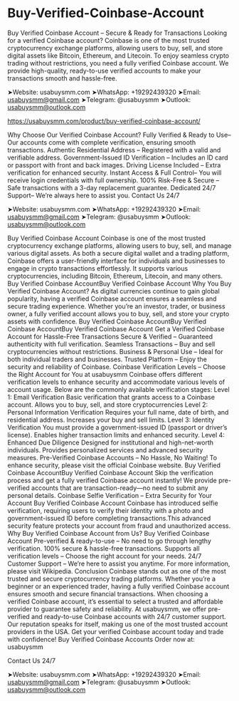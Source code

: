 # Buy-Verified-Coinbase-Account
Buy Verified Coinbase Account – Secure & Ready for Transactions Looking for a verified Coinbase account? Coinbase is one of the most trusted cryptocurrency exchange platforms, allowing users to buy, sell, and store digital assets like Bitcoin, Ethereum, and Litecoin. To enjoy seamless crypto trading without restrictions, you need a fully verified Coinbase account. We provide high-quality, ready-to-use verified accounts to make your transactions smooth and hassle-free.

➤Website: usabuysmm.com
➤WhatsApp: +19292439320
➤Email: usabuysmm@gmail.com
➤Telegram: @usabuysmm
➤Outlook: usabuysmm@outlook.com

https://usabuysmm.com/product/buy-verified-coinbase-account/

Why Choose Our Verified Coinbase Account?
Fully Verified & Ready to Use– Our accounts come with complete verification, ensuring smooth transactions.
Authentic Residential Address – Registered with a valid and verifiable address.
Government-Issued ID Verification – Includes an ID card or passport with front and back images.
Driving License Included – Extra verification for enhanced security.
 Instant Access & Full Control– You will receive login credentials with full ownership.
100% Risk-Free & Secure – Safe transactions with a 3-day replacement guarantee.
Dedicated 24/7 Support– We’re always here to assist you.
Contact Us 24/7

➤Website: usabuysmm.com
➤WhatsApp: +19292439320
➤Email: usabuysmm@gmail.com
➤Telegram: @usabuysmm
➤Outlook: usabuysmm@outlook.com

Buy Verified Coinbase Account
Coinbase is one of the most trusted cryptocurrency exchange platforms, allowing users to buy, sell, and manage various digital assets. As both a secure digital wallet and a trading platform, Coinbase offers a user-friendly interface for individuals and businesses to engage in crypto transactions effortlessly. It supports various cryptocurrencies, including Bitcoin, Ethereum, Litecoin, and many others.
Buy Verified Coinbase AccountBuy Verified Coinbase Account
Why You Buy Verified Coinbase Account?
As digital currencies continue to gain global popularity, having a verified Coinbase account ensures a seamless and secure trading experience. Whether you’re an investor, trader, or business owner, a fully verified account allows you to buy, sell, and store your crypto assets with confidence.
Buy Verified Coinbase AccountBuy Verified Coinbase AccountBuy Verified Coinbase Account
Get a Verified Coinbase Account for Hassle-Free Transactions
Secure & Verified – Guaranteed authenticity with full verification.
Seamless Transactions – Buy and sell cryptocurrencies without restrictions.
Business & Personal Use – Ideal for both individual traders and businesses.
Trusted Platform – Enjoy the security and reliability of Coinbase. Coinbase Verification Levels – Choose the Right Account for You at usabuysmm
Coinbase offers different verification levels to enhance security and accommodate
various levels of account usage. Below are the commonly available verification stages:
Level 1: Email Verification
Basic verification that grants access to a Coinbase account. Allows you to buy, sell, and store cryptocurrencies
Level 2: Personal Information Verification
Requires your full name, date of birth, and residential address.
Increases your buy and sell limits.
Level 3: Identity Verification
You must provide a government-issued ID (passport or driver’s license).
Enables higher transaction limits and enhanced security.
Level 4: Enhanced Due Diligence
Designed for institutional and high-net-worth individuals.
Provides personalized services and advanced security measures.
Pre-Verified Coinbase Accounts – No Hassle, No Waiting!
To enhance security, please visit the official Coinbase website.
Buy Verified Coinbase AccountBuy Verified Coinbase Account
Skip the verification process and get a fully verified Coinbase account instantly! We provide pre-verified accounts that are transaction-ready—no need to submit any
personal details.
Coinbase Selfie Verification – Extra Security for Your Account
Buy Verified Coinbase Account
Coinbase has introduced selfie verification, requiring users to verify their identity with a photo and government-issued ID before completing transactions.This advanced security feature protects your account from fraud and unauthorized access.
Why Buy Verified Coinbase Account from Us?
Buy Verified Coinbase Account
Pre-verified & ready-to-use – No need to go through lengthy verification.
100% secure & hassle-free transactions. Supports all verification levels – Choose the right account for your needs.
24/7 Customer Support – We’re here to assist you anytime. For more information, please visit Wikipedia.
Conclusion
Coinbase stands out as one of the most trusted and secure cryptocurrency trading platforms.
Whether you’re a beginner or an experienced trader, having a fully verified Coinbase account ensures smooth and secure financial transactions. When choosing a verified Coinbase account, it’s essential to select a trusted and affordable provider to guarantee safety and reliability.  At usabuysmm, we offer pre-verified and ready-to-use Coinbase accounts with 24/7 customer support. Our reputation speaks for itself, making us one of the most trusted account providers in the USA. Get your verified Coinbase account today and trade with confidence!
Buy Verified Coinbase Accounts
Order now at: usabuysmm

Contact Us 24/7

➤Website: usabuysmm.com
➤WhatsApp: +19292439320
➤Email: usabuysmm@gmail.com
➤Telegram: @usabuysmm
➤Outlook: usabuysmm@outlook.com
